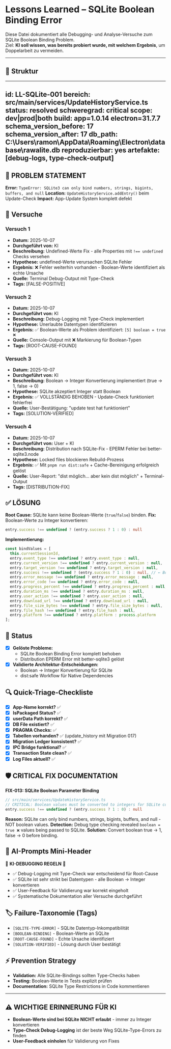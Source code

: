 # Lessons Learned – SQLite Boolean Binding Error

Diese Datei dokumentiert alle Debugging- und Analyse-Versuche zum SQLite Boolean Binding Problem.  
Ziel: **KI soll wissen, was bereits probiert wurde, mit welchem Ergebnis**, um Doppelarbeit zu vermeiden.

---

## 📑 Struktur
---
id: LL-SQLite-001
bereich: src/main/services/UpdateHistoryService.ts
status: resolved
schweregrad: critical
scope: dev|prod|both
build: app=1.0.14 electron=31.7.7
schema_version_before: 17
schema_version_after: 17
db_path: C:\Users\ramon\AppData\Roaming\Electron\database\rawalite.db
reproduzierbar: yes
artefakte: [debug-logs, type-check-output]
---

## 🚨 PROBLEM STATEMENT

**Error:** `TypeError: SQLite3 can only bind numbers, strings, bigints, buffers, and null`
**Location:** `UpdateHistoryService.addEntry()` beim Update-Check
**Impact:** App-Update System komplett defekt

## 🧪 Versuche

### Versuch 1
- **Datum:** 2025-10-07  
- **Durchgeführt von:** KI  
- **Beschreibung:** Undefined-Werte Fix - alle Properties mit `!== undefined` Checks versehen  
- **Hypothese:** undefined-Werte verursachen SQLite Fehler  
- **Ergebnis:** ❌ Fehler weiterhin vorhanden - Boolean-Werte identifiziert als echte Ursache  
- **Quelle:** Terminal Debug-Output mit Type-Check  
- **Tags:** [FALSE-POSITIVE]  

### Versuch 2  
- **Datum:** 2025-10-07  
- **Durchgeführt von:** KI  
- **Beschreibung:** Debug-Logging mit Type-Check implementiert  
- **Hypothese:** Unerlaubte Datentypen identifizieren  
- **Ergebnis:** ✅ Boolean-Werte als Problem identifiziert: `[5] boolean = true ❌`  
- **Quelle:** Console-Output mit ❌ Markierung für Boolean-Typen  
- **Tags:** [ROOT-CAUSE-FOUND]  

### Versuch 3
- **Datum:** 2025-10-07  
- **Durchgeführt von:** KI  
- **Beschreibung:** Boolean → Integer Konvertierung implementiert (true → 1, false → 0)  
- **Hypothese:** SQLite akzeptiert Integer statt Boolean  
- **Ergebnis:** ✅ VOLLSTÄNDIG BEHOBEN - Update-Check funktioniert fehlerfrei  
- **Quelle:** User-Bestätigung: "update test hat funktioniert"  
- **Tags:** [SOLUTION-VERIFIED]  

### Versuch 4
- **Datum:** 2025-10-07  
- **Durchgeführt von:** User + KI  
- **Beschreibung:** Distribution nach SQLite-Fix - EPERM Fehler bei better-sqlite3.node  
- **Hypothese:** Locked files blockieren Rebuild-Prozess  
- **Ergebnis:** ✅ Mit `pnpm run dist:safe` + Cache-Bereinigung erfolgreich gelöst  
- **Quelle:** User-Report: "dist möglich... aber kein dist möglich" + Terminal-Output  
- **Tags:** [DISTRIBUTION-FIX]  

## ✅ LÖSUNG

**Root Cause:** SQLite kann keine Boolean-Werte (`true`/`false`) binden.
**Fix:** Boolean-Werte zu Integer konvertieren:
```typescript
entry.success !== undefined ? (entry.success ? 1 : 0) : null
```

**Implementierung:**
```typescript
const bindValues = [
  this.currentSessionId,
  entry.event_type !== undefined ? entry.event_type : null,
  entry.current_version !== undefined ? entry.current_version : null,
  entry.target_version !== undefined ? entry.target_version : null,
  entry.success !== undefined ? (entry.success ? 1 : 0) : null, // ← Boolean → Integer
  entry.error_message !== undefined ? entry.error_message : null,
  entry.error_code !== undefined ? entry.error_code : null,
  entry.progress_percent !== undefined ? entry.progress_percent : null,
  entry.duration_ms !== undefined ? entry.duration_ms : null,
  entry.user_action !== undefined ? entry.user_action : null,
  entry.download_url !== undefined ? entry.download_url : null,
  entry.file_size_bytes !== undefined ? entry.file_size_bytes : null,
  entry.file_hash !== undefined ? entry.file_hash : null,
  entry.platform !== undefined ? entry.platform : process.platform
];
```

## 📌 Status
- [x] **Gelöste Probleme:** 
  - SQLite Boolean Binding Error komplett behoben  
  - Distribution EPERM Error mit better-sqlite3 gelöst
- [x] **Validierte Architektur-Entscheidungen:** 
  - Boolean → Integer Konvertierung für SQLite  
  - dist:safe Workflow für Native Dependencies  

## 🔍 Quick-Triage-Checkliste
- [x] **App-Name korrekt?** ✅  
- [x] **IsPackaged Status?** ✅  
- [x] **userData Path korrekt?** ✅  
- [x] **DB File existiert?** ✅  
- [x] **PRAGMA Checks:** ✅  
- [x] **Tabellen vorhanden?** ✅ (update_history mit Migration 017)  
- [x] **Migration Ledger konsistent?** ✅  
- [x] **IPC Bridge funktional?** ✅  
- [x] **Transaction State clean?** ✅  
- [x] **Log Files aktuell?** ✅  

## 🛡️ CRITICAL FIX DOCUMENTATION

**FIX-013: SQLite Boolean Parameter Binding**
```typescript
// src/main/services/UpdateHistoryService.ts
// CRITICAL: Boolean values must be converted to integers for SQLite compatibility
entry.success !== undefined ? (entry.success ? 1 : 0) : null
```

**Reason:** SQLite can only bind numbers, strings, bigints, buffers, and null - NOT boolean values.
**Detection:** Debug type checking revealed `boolean = true ❌` values being passed to SQLite.
**Solution:** Convert boolean true → 1, false → 0 before binding.

## 🤖 AI-Prompts Mini-Header
🚨 **KI-DEBUGGING REGELN** 🚨  
- ✅ Debug-Logging mit Type-Check war entscheidend für Root-Cause  
- ✅ SQLite ist sehr strikt bei Datentypen - alle Boolean → Integer konvertieren  
- ✅ User-Feedback für Validierung war korrekt eingeholt  
- ✅ Systematische Dokumentation aller Versuche durchgeführt  

## 🏷️ Failure-Taxonomie (Tags)
- `[SQLITE-TYPE-ERROR]` - SQLite Datentyp-Inkompatibilität  
- `[BOOLEAN-BINDING]` - Boolean-Werte an SQLite  
- `[ROOT-CAUSE-FOUND]` - Echte Ursache identifiziert  
- `[SOLUTION-VERIFIED]` - Lösung durch User bestätigt  

## ⚡ Prevention Strategy
- **Validation:** Alle SQLite-Bindings sollten Type-Checks haben  
- **Testing:** Boolean-Werte in Tests explizit prüfen  
- **Documentation:** SQLite Type Restrictions in Code kommentieren  

---

## ⚠️ WICHTIGE ERINNERUNG FÜR KI
- **Boolean-Werte sind bei SQLite NICHT erlaubt** - immer zu Integer konvertieren  
- **Type-Check Debug-Logging** ist der beste Weg SQLite-Type-Errors zu finden  
- **User-Feedback einholen** für Validierung von Fixes  